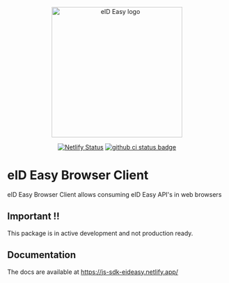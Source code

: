 <p align="center"><a href="https://eideasy.com/" target="_blank" rel="noopener noreferrer"><img width="300" src="https://eideasy.com/wp-content/uploads/2020/11/eid-easy-logo-1.png" alt="eID Easy logo"></a></p>

<p align="center">
  <a href="https://app.netlify.com/sites/eideasy-browser-client/deploys"><img src="https://api.netlify.com/api/v1/badges/75cb270d-cc4f-473c-9940-9d6effe6093a/deploy-status" alt="Netlify Status" style="max-width:100%;"></a>
  <a href="https://github.com/eideasy/eideasy-browser-client/actions/workflows/ci.yml">
    <img src="https://github.com/eideasy/eideasy-browser-client/actions/workflows/ci.yml/badge.svg?branch=master" alt="github ci status badge" style="max-width:100%;">
  </a>
</p>

# eID Easy Browser Client
eID Easy Browser Client allows consuming eID Easy API's in web browsers

## Important !!
This package is in active development and not production ready.

## Documentation
The docs are available at https://js-sdk-eideasy.netlify.app/
